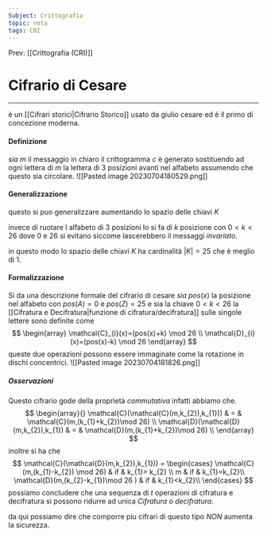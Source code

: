 ```yaml
---
Subject: Crittografia
topic: nota
tags: CRI
---
```


Prev: [[Crittografia (CRI)]]

# Cifrario di Cesare
---
è un [[Cifrari storici|Cifrario Storico]] usato da giulio cesare ed è il primo di concezione moderna.

#### Definizione
_sia_ $m$ il messaggio in chiaro il crittogramma $c$ è generato sostituendo ad ogni lettera di $m$ la lettera di 3 posizioni avanti nel alfabeto assumendo che questo sia circolare.
![[Pasted image 20230704180529.png]]

#### Generalizzazione
questo si puo generalizzare aumentando lo spazio delle chiavi $K$ 

invece di ruotare l alfabeto di 3 posizioni lo si fa di $k$ posizione con $0<k<26$ dove $0$ e $26$ si evitano siccome lascerebbero il messaggi _invariato_.

in questo modo lo spazio delle chiavi $K$ ha cardinalità $|K|=25$ che è meglio di $1$.

#### Formalizzazione
Si da una descrizione formale del cifrario di cesare
_sia_ $pos(x)$ la posizione nel alfabeto con $pos(A)=0$ e $pos(Z)=25$ e sia la chiave $0<k<26$
la [[Cifratura e Decifratura|funzione di cifratura/decifratura]] sulle singole lettere sono definite come
$$
\begin{array}
\mathcal{C}_{i}(x)=(pos(x)+k) \mod 26 \\
\mathcal{D}_{i}(x)=(pos(x)-k) \mod 26
\end{array}
$$
queste due operazioni possono essere immaginate come la rotazione in dischi concentrici.
![[Pasted image 20230704181826.png]]
##### Osservazioni
Questo cifrario gode della proprietà _commutativa_ infatti abbiamo che.
$$
\begin{array}{}
\mathcal{C}(\mathcal{C}(m,k_{2}),k_{1})) & = & \mathcal{C}(m,(k_{1}+k_{2})\mod 26) \\
\mathcal{D}(\mathcal{D}(m,k_{2}),k_{1}) & = & \mathcal{D}(m,(k_{1}+k_{2})\mod 26)  \\ 
\end{array}
$$
inoltre si ha che 
$$
\mathcal{C}(\mathcal{D}(m,k_{2}),k_{1}))  =
\begin{cases}
\mathcal{C}(m,(k_{1}-k_{2})  \mod 26)  &  if  & k_{1}> k_{2} \\ 
m  & if  & k_{1}=k_{2}\\ 
\mathcal{D}(m,(k_{2}-k_{1})\mod 26  )  &  if  & k_{1}<k_{2}\\
\end{cases}
$$
possiamo concludere che una sequenza di $t$ operazioni di cifratura e decifratura si possono ridurre ad unica _Cifratura o decifratura_. 

da qui possiamo dire che comporre piu cifrari di questo tipo _NON_ aumenta la sicurezza.